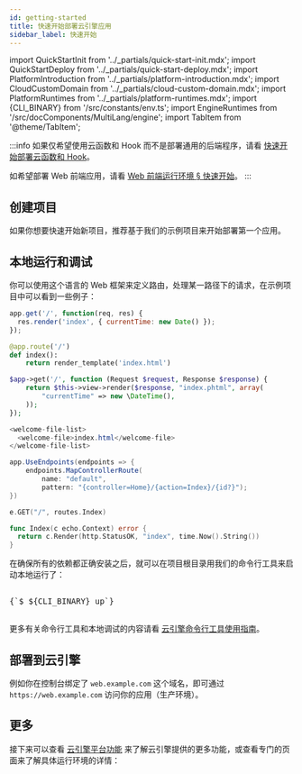 ```yaml
---
id: getting-started
title: 快速开始部署云引擎应用
sidebar_label: 快速开始
---
```


import QuickStartInit from '../_partials/quick-start-init.mdx';
import QuickStartDeploy from '../_partials/quick-start-deploy.mdx';
import PlatformIntroduction from '../_partials/platform-introduction.mdx';
import CloudCustomDomain from '../_partials/cloud-custom-domain.mdx';
import PlatformRuntimes from '../_partials/platform-runtimes.mdx';
import {CLI_BINARY} from '/src/constants/env.ts';
import EngineRuntimes from '/src/docComponents/MultiLang/engine';
import TabItem from '@theme/TabItem';

:::info
如果仅希望使用云函数和 Hook 而不是部署通用的后端程序，请看 [快速开始部署云函数和 Hook](/sdk/engine/functions/getting-started)。

如希望部署 Web 前端应用，请看 [Web 前端运行环境 § 快速开始](/sdk/engine/deploy/webapp#快速开始)。
:::

<PlatformIntroduction />

## 创建项目

如果你想要快速开始新项目，推荐基于我们的示例项目来开始部署第一个应用。

<QuickStartInit />

## 本地运行和调试

你可以使用这个语言的 Web 框架来定义路由，处理某一路径下的请求，在示例项目中可以看到一些例子：

<EngineRuntimes>
<TabItem value='nodejs'>

```javascript title='app.js'
app.get('/', function(req, res) {
  res.render('index', { currentTime: new Date() });
});
```

</TabItem>
<TabItem value='python'>

```python title='app.py'
@app.route('/')
def index():
    return render_template('index.html')
```

</TabItem>
<TabItem value='php'>

```php title='src/app.php'
$app->get('/', function (Request $request, Response $response) {
    return $this->view->render($response, "index.phtml", array(
        "currentTime" => new \DateTime(),
    ));
});
```

</TabItem>
<TabItem value='java'>

```java title='src/main/webapp/WEB-INF/web.xml'
<welcome-file-list>
  <welcome-file>index.html</welcome-file>
</welcome-file-list>
```

</TabItem>
<TabItem value='dotnet'>

```cs title='web/Startup.cs'
app.UseEndpoints(endpoints => {
    endpoints.MapControllerRoute(
        name: "default",
        pattern: "{controller=Home}/{action=Index}/{id?}");
})
```

</TabItem>
<TabItem value='go'>

```go title='main.go'
e.GET("/", routes.Index)
```

```go title='routes/index.go'
func Index(c echo.Context) error {
  return c.Render(http.StatusOK, "index", time.Now().String())
}
```

</TabItem>
</EngineRuntimes>

在确保所有的依赖都正确安装之后，就可以在项目根目录用我们的命令行工具来启动本地运行了：

<pre>
<CodeBlock className='sh'>
{`$ ${CLI_BINARY} up`}
</CodeBlock>
</pre>

更多有关命令行工具和本地调试的内容请看 [云引擎命令行工具使用指南](/sdk/engine/cli/)。

## 部署到云引擎

<QuickStartDeploy />

<CloudCustomDomain noStaging={true} />

例如你在控制台绑定了 `web.example.com` 这个域名，即可通过 `https://web.example.com` 访问你的应用（生产环境）。

## 更多

接下来可以查看 [云引擎平台功能](/sdk/engine/deploy/platform) 来了解云引擎提供的更多功能，或查看专门的页面来了解具体运行环境的详情：

<PlatformRuntimes />
